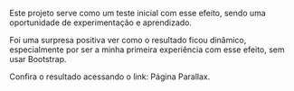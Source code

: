 Este projeto serve como um teste inicial com esse efeito, sendo uma oportunidade de experimentação e aprendizado.

Foi uma surpresa positiva ver como o resultado ficou dinâmico, especialmente por ser a minha primeira experiência com esse efeito, sem usar Bootstrap.

Confira o resultado acessando o link: Página Parallax.
